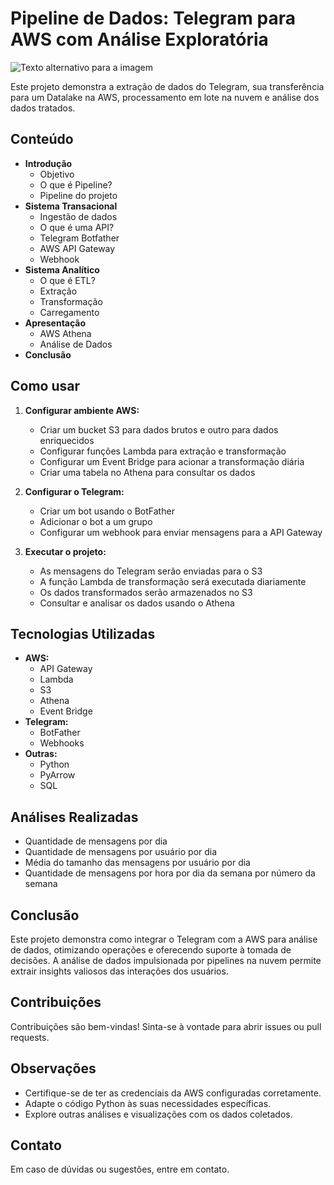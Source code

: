 # Pipeline de Dados: Telegram para AWS com Análise Exploratória
![Texto alternativo para a imagem](https://wellingtonfly.site/pipelinededados.3aef0c3d.png)

Este projeto demonstra a extração de dados do Telegram, sua transferência para um Datalake na AWS, processamento em lote na nuvem e análise dos dados tratados. 

## Conteúdo

* **Introdução**
    * Objetivo
    * O que é Pipeline?
    * Pipeline do projeto
* **Sistema Transacional**
    * Ingestão de dados
    * O que é uma API?
    * Telegram Botfather
    * AWS API Gateway
    * Webhook
* **Sistema Analítico**
    * O que é ETL?
    * Extração
    * Transformação
    * Carregamento
* **Apresentação**
    * AWS Athena
    * Análise de Dados
* **Conclusão**

## Como usar

1. **Configurar ambiente AWS:**
    * Criar um bucket S3 para dados brutos e outro para dados enriquecidos
    * Configurar funções Lambda para extração e transformação
    * Configurar um Event Bridge para acionar a transformação diária
    * Criar uma tabela no Athena para consultar os dados

2. **Configurar o Telegram:**
    * Criar um bot usando o BotFather
    * Adicionar o bot a um grupo
    * Configurar um webhook para enviar mensagens para a API Gateway

3. **Executar o projeto:**
    * As mensagens do Telegram serão enviadas para o S3
    * A função Lambda de transformação será executada diariamente
    * Os dados transformados serão armazenados no S3
    * Consultar e analisar os dados usando o Athena

## Tecnologias Utilizadas

* **AWS:**
    * API Gateway
    * Lambda
    * S3
    * Athena
    * Event Bridge
* **Telegram:**
    * BotFather
    * Webhooks
* **Outras:**
    * Python
    * PyArrow
    * SQL

## Análises Realizadas

* Quantidade de mensagens por dia
* Quantidade de mensagens por usuário por dia
* Média do tamanho das mensagens por usuário por dia
* Quantidade de mensagens por hora por dia da semana por número da semana

## Conclusão

Este projeto demonstra como integrar o Telegram com a AWS para análise de dados, otimizando operações e oferecendo suporte à tomada de decisões. A análise de dados impulsionada por pipelines na nuvem permite extrair insights valiosos das interações dos usuários.

## Contribuições

Contribuições são bem-vindas! Sinta-se à vontade para abrir issues ou pull requests.

## Observações

* Certifique-se de ter as credenciais da AWS configuradas corretamente.
* Adapte o código Python às suas necessidades específicas.
* Explore outras análises e visualizações com os dados coletados.

## Contato

Em caso de dúvidas ou sugestões, entre em contato.
